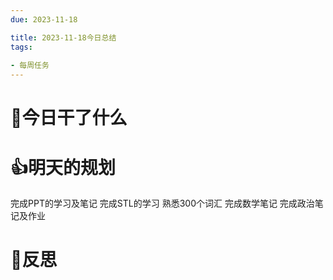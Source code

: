 ```yaml
---
due: 2023-11-18 

title: 2023-11-18今日总结
tags:
 
- 每周任务
---
```




# 📖今日干了什么












# 👍明天的规划
完成PPT的学习及笔记
完成STL的学习
熟悉300个词汇
完成数学笔记
完成政治笔记及作业
















# 🍏反思